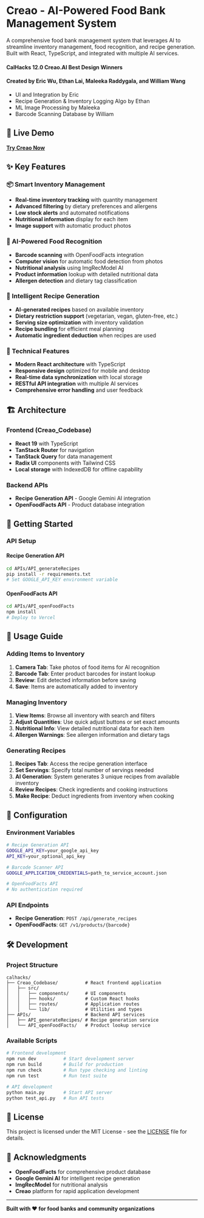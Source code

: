 # Creao - AI-Powered Food Bank Management System

A comprehensive food bank management system that leverages AI to streamline inventory management, food recognition, and recipe generation. Built with React, TypeScript, and integrated with multiple AI services.

#### CalHacks 12.0 Creao.AI Best Design Winners

#### Created by Eric Wu, Ethan Lai, Maleeka Raddygala, and William Wang
- UI and Integration by Eric
- Recipe Generation & Inventory Logging Algo by Ethan
- ML Image Processing by Maleeka
- Barcode Scanning Database by William
## 🚀 Live Demo

**[Try Creao Now](https://production.creao.ai/share?app=TW8zO4eq&utm_source=share&utm_medium=link)**

## ✨ Key Features

### 📦 Smart Inventory Management
- **Real-time inventory tracking** with quantity management
- **Advanced filtering** by dietary preferences and allergens
- **Low stock alerts** and automated notifications
- **Nutritional information** display for each item
- **Image support** with automatic product photos

### 📸 AI-Powered Food Recognition
- **Barcode scanning** with OpenFoodFacts integration
- **Computer vision** for automatic food detection from photos
- **Nutritional analysis** using ImgRecModel AI
- **Product information** lookup with detailed nutritional data
- **Allergen detection** and dietary tag classification

### 🍳 Intelligent Recipe Generation
- **AI-generated recipes** based on available inventory
- **Dietary restriction support** (vegetarian, vegan, gluten-free, etc.)
- **Serving size optimization** with inventory validation
- **Recipe bundling** for efficient meal planning
- **Automatic ingredient deduction** when recipes are used

### 🔧 Technical Features
- **Modern React architecture** with TypeScript
- **Responsive design** optimized for mobile and desktop
- **Real-time data synchronization** with local storage
- **RESTful API integration** with multiple AI services
- **Comprehensive error handling** and user feedback

## 🏗️ Architecture

### Frontend (Creao_Codebase)
- **React 19** with TypeScript
- **TanStack Router** for navigation
- **TanStack Query** for data management
- **Radix UI** components with Tailwind CSS
- **Local storage** with IndexedDB for offline capability

### Backend APIs
- **Recipe Generation API** - Google Gemini AI integration
- **OpenFoodFacts API** - Product database integration

## 🚀 Getting Started

### API Setup

#### Recipe Generation API
```bash
cd APIs/API_generateRecipes
pip install -r requirements.txt
# Set GOOGLE_API_KEY environment variable
```

#### OpenFoodFacts API
```bash
cd APIs/API_openFoodFacts
npm install
# Deploy to Vercel
```

## 📱 Usage Guide

### Adding Items to Inventory
1. **Camera Tab**: Take photos of food items for AI recognition
2. **Barcode Tab**: Enter product barcodes for instant lookup
3. **Review**: Edit detected information before saving
4. **Save**: Items are automatically added to inventory

### Managing Inventory
1. **View Items**: Browse all inventory with search and filters
2. **Adjust Quantities**: Use quick adjust buttons or set exact amounts
3. **Nutritional Info**: View detailed nutritional data for each item
4. **Allergen Warnings**: See allergen information and dietary tags

### Generating Recipes
1. **Recipes Tab**: Access the recipe generation interface
2. **Set Servings**: Specify total number of servings needed
3. **AI Generation**: System generates 3 unique recipes from available inventory
4. **Review Recipes**: Check ingredients and cooking instructions
5. **Make Recipe**: Deduct ingredients from inventory when cooking

## 🔧 Configuration

### Environment Variables
```bash
# Recipe Generation API
GOOGLE_API_KEY=your_google_api_key
API_KEY=your_optional_api_key

# Barcode Scanner API
GOOGLE_APPLICATION_CREDENTIALS=path_to_service_account.json

# OpenFoodFacts API
# No authentication required
```

### API Endpoints
- **Recipe Generation**: `POST /api/generate_recipes`
- **OpenFoodFacts**: `GET /v1/products/{barcode}`

## 🛠️ Development

### Project Structure
```
calhacks/
├── Creao_Codebase/          # React frontend application
│   ├── src/
│   │   ├── components/      # UI components
│   │   ├── hooks/           # Custom React hooks
│   │   ├── routes/          # Application routes
│   │   └── lib/             # Utilities and types
├── APIs/                    # Backend API services
│   ├── API_generateRecipes/ # Recipe generation service
│   └── API_openFoodFacts/   # Product lookup service
```

### Available Scripts
```bash
# Frontend development
npm run dev          # Start development server
npm run build        # Build for production
npm run check        # Run type checking and linting
npm run test         # Run test suite

# API development
python main.py       # Start API server
python test_api.py   # Run API tests
```

## 📄 License

This project is licensed under the MIT License - see the [LICENSE](LICENSE) file for details.

## 🙏 Acknowledgments

- **OpenFoodFacts** for comprehensive product database
- **Google Gemini AI** for intelligent recipe generation
- **ImgRecModel** for nutritional analysis
- **Creao** platform for rapid application development

---

**Built with ❤️ for food banks and community organizations**

